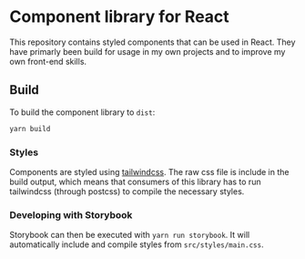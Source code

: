 # Component library for React

This repository contains styled components that can be used in React.
They have primarly been build for usage in my own projects and to improve my own front-end skills.

## Build

To build the component library to `dist`:

```sh
yarn build
```

### Styles

Components are styled using [tailwindcss](https://tailwindcss.com).
The raw css file is include in the build output, which means that consumers of this library has to run tailwindcss (through postcss) to compile the necessary styles.

### Developing with Storybook

Storybook can then be executed with `yarn run storybook`.
It will automatically include and compile styles from `src/styles/main.css`.
